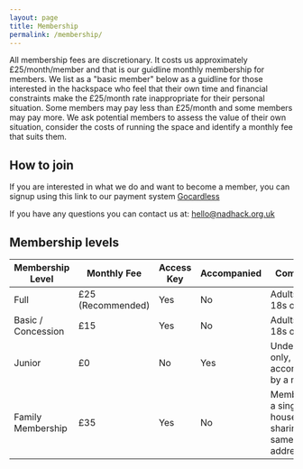 ```yaml
---
layout: page
title: Membership
permalink: /membership/
---
```



All membership fees are discretionary. It costs us approximately £25/month/member and that is our guidline monthly membership for members. We list as a "basic member" below as a guidline for those interested in the hackspace who feel that their own time and financial constraints make the £25/month rate inappropriate for their personal situation. Some members may pay less than £25/month and some members may pay more. We ask potential members to assess the value of their own situation, consider the costs of running the space and identify a monthly fee that suits them.

## How to join

If you are interested in what we do and want to become a member, you can signup using this link to our payment system [Gocardless](https://pay.gocardless.com/AL0000FVVDBC3G) 

If you have any questions you can contact us at: [hello@nadhack.org.uk](mailto:hello@nadhack.org.uk) 

## Membership levels

| Membership Level | Monthly Fee | Access Key | Accompanied | Comments |
| --- | --- | --- | --- | --- |
| Full | £25 (Recommended) | Yes | No | Adults (over 18s only) |
| Basic / Concession | £15 | Yes | No | Adults (over 18s only) |
| Junior | £0 | No | Yes | Under 18s only, must be accompanied by a member |
| Family Membership | £35 | Yes | No | Members of a single household sharing the same address |
